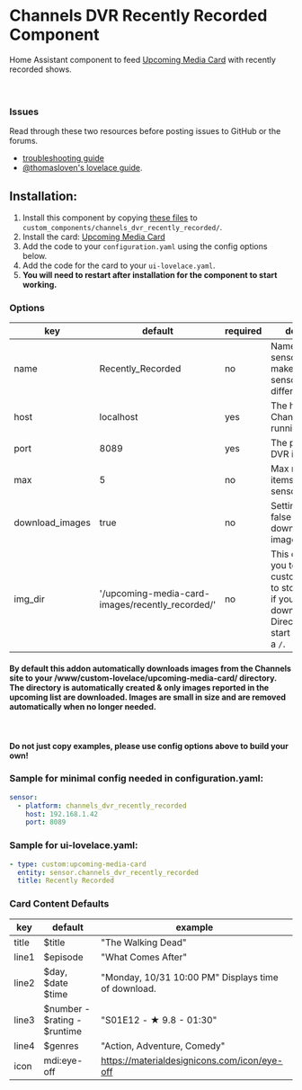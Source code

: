 # Channels DVR Recently Recorded Component

Home Assistant component to feed [Upcoming Media Card](https://github.com/custom-cards/upcoming-media-card) with
recently recorded shows.</br>
</br></br>

### Issues

Read through these two resources before posting issues to GitHub or the forums.

- [troubleshooting guide](https://github.com/custom-cards/upcoming-media-card/blob/master/troubleshooting.md)
- [@thomasloven's lovelace guide](https://github.com/thomasloven/hass-config/wiki/Lovelace-Plugins).

## Installation:

1. Install this component by copying [these files](https://github.com/rccoleman/channels_dvr_recently_recorded) to `custom_components/channels_dvr_recently_recorded/`.
2. Install the card: [Upcoming Media Card](https://github.com/custom-cards/upcoming-media-card)
3. Add the code to your `configuration.yaml` using the config options below.
4. Add the code for the card to your `ui-lovelace.yaml`.
5. **You will need to restart after installation for the component to start working.**

### Options

| key             | default                                          | required | description                                                                                                                                    |
| --------------- | ------------------------------------------------ | -------- | ---------------------------------------------------------------------------------------------------------------------------------------------- |
| name            | Recently_Recorded                                | no       | Name of the sensor. Useful to make multiple sensors with different libraries.                                                                  |
| host            | localhost                                        | yes      | The host Channels DVR is running on.                                                                                                           |
| port            | 8089                                             | yes      | The port Channels DVR is running on.                                                                                                           |
| max             | 5                                                | no       | Max number of items to show in sensor.                                                                                                         |
| download_images | true                                             | no       | Setting this to false will turn off downloading of images.                                                                                     |
| img_dir         | '/upcoming-media-card-images/recently_recorded/' | no       | This option allows you to choose a custom directory to store images in if you enable download_images. Directory must start and end with a `/`. |

#### By default this addon automatically downloads images from the Channels site to your /www/custom-lovelace/upcoming-media-card/ directory. The directory is automatically created & only images reported in the upcoming list are downloaded. Images are small in size and are removed automatically when no longer needed.

</br></br>
**Do not just copy examples, please use config options above to build your own!**

### Sample for minimal config needed in configuration.yaml:

```yaml
sensor:
  - platform: channels_dvr_recently_recorded
    host: 192.168.1.42
    port: 8089
```

### Sample for ui-lovelace.yaml:

```yaml
- type: custom:upcoming-media-card
  entity: sensor.channels_dvr_recently_recorded
  title: Recently Recorded
```

### Card Content Defaults

| key   | default                      | example                                             |
| ----- | ---------------------------- | --------------------------------------------------- |
| title | $title                       | "The Walking Dead"                                  |
| line1 | $episode                     | "What Comes After"                                  |
| line2 | $day, $date $time            | "Monday, 10/31 10:00 PM" Displays time of download. |
| line3 | $number - $rating - $runtime | "S01E12 - ★ 9.8 - 01:30"                            |
| line4 | $genres                      | "Action, Adventure, Comedy"                         |
| icon  | mdi:eye-off                  | https://materialdesignicons.com/icon/eye-off        |
